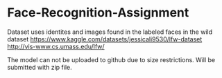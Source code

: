 # Face-Recognition-Assignment
Dataset uses identites and images found in the labeled faces in the wild dataset 
https://www.kaggle.com/datasets/jessicali9530/lfw-dataset
http://vis-www.cs.umass.edu/lfw/

The model can not be uploaded to github due to size restrictions.
Will be submitted with zip file.